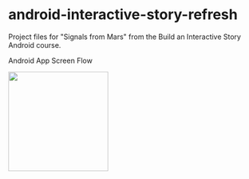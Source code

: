 # android-interactive-story-refresh
Project files for "Signals from Mars" from the Build an Interactive Story Android course.


Android App Screen Flow



<img src="https://raw.githubusercontent.com/nullmicgo/Interactive-Story-App/master/demo.gif" data-canonical-src="https://raw.githubusercontent.com/nullmicgo/Interactive-Story-App/master/demo.gif" height="200" />
